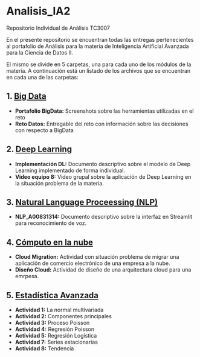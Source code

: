# Analisis_IA2
Repositorio Individual de Análisis TC3007

En el presente repositorio se encuentran todas las entregas pertenecientes al portafolio de Análisis para la materia de Inteligencia Artificial Avanzada para la Ciencia de Datos II. 

El mismo se divide en 5 carpetas, una para cada uno de los módulos de la materia. A continuación está un listado de los archivos que se encuentran en cada una de las carpetas:

## 1. [Big Data](https://github.com/sofireyesm1/Analisis_IA2/tree/main/1.%20Big%20Data)
-  **Portafolio BigData:** Screenshots sobre las herramientas utilizadas en el reto
-  **Reto Datos:** Entregable del reto con información sobre las decisiones con respecto a BigData

## 2. [Deep Learning]()
- **Implementación DL:** Documento descriptivo sobre el modelo de Deep Learning implementado de forma individual.
- **Video equipo 8:** Video grupal sobre la aplicación de Deep Learning en la situación problema de la materia. 

## 3. [Natural Language Proceessing (NLP)](https://github.com/sofireyesm1/Analisis_IA2/tree/main/3.%20Natural%20Language%20Processing%20NLP)
- **NLP_A00831314:** Documento descriptivo sobre la interfaz en Streamlit para reconocimiento de voz.

## 4. [Cómputo en la nube](https://github.com/sofireyesm1/Analisis_IA2/tree/main/4.%20C%C3%B3mputo%20en%20la%20nube)
- **Cloud Migration:** Actividad con situación problema de migrar una aplicación de comercio electrónico de una empresa a la nube.
- **Diseño Cloud:** Actividad de diseño de una arquitectura cloud para una emrpesa.

## 5. [Estadística Avanzada](https://github.com/sofireyesm1/Analisis_IA2/tree/main/5.%20Estad%C3%ADstica%20Avanzada)
- **Actividad 1:** La normal multivariada
- **Actividad 2:** Componentes principales
- **Actividad 3:** Proceso Poisson
- **Actividad 4:** Regresión Poisson
- **Actividad 5:** Regresión Logística
- **Actividad 7:** Series estacionarias
- **Actividad 8:** Tendencia
